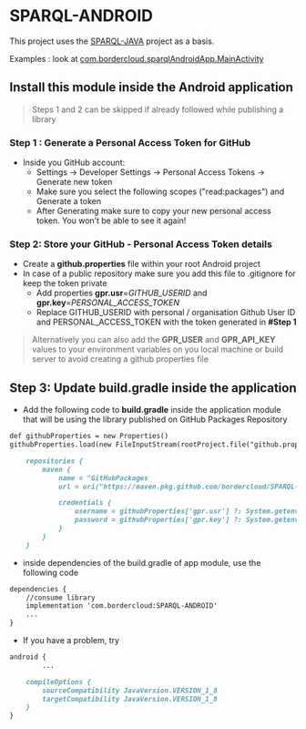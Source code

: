 # SPARQL-ANDROID

This project uses the [SPARQL-JAVA](https://github.com/BorderCloud/SPARQL-JAVA) project as a basis.

Examples : look at [com.bordercloud.sparqlAndroidApp.MainActivity](https://github.com/BorderCloud/SPARQL-ANDROID/blob/master/app/src/main/java/com/bordercloud/sparqlAndroidApp/MainActivity.java)


## Install this module inside the Android application

> Steps 1 and 2 can be skipped if already followed while publishing a library

### Step 1 : Generate a Personal Access Token for GitHub
- Inside you GitHub account:
	- Settings -> Developer Settings -> Personal Access Tokens -> Generate new token
	- Make sure you select the following scopes ("read:packages") and Generate a token
	- After Generating make sure to copy your new personal access token. You won’t be able to see it again!

### Step 2: Store your GitHub - Personal Access Token details
- Create a **github.properties** file within your root Android project
- In case of a public repository make sure you  add this file to .gitignore for keep the token private
	- Add properties **gpr.usr**=*GITHUB_USERID* and **gpr.key**=*PERSONAL_ACCESS_TOKEN*
	- Replace GITHUB_USERID with personal / organisation Github User ID and PERSONAL_ACCESS_TOKEN with the token generated in **#Step 1**

> Alternatively you can also add the **GPR_USER** and **GPR_API_KEY** values to your environment variables on you local machine or build server to avoid creating a github properties file

## Step 3: Update build.gradle inside the application
- Add the following code to **build.gradle** inside the application module that will be using the library published on GitHub Packages Repository

```markdown
def githubProperties = new Properties()
githubProperties.load(new FileInputStream(rootProject.file("github.properties")))
```

```markdown
    repositories {
        maven {
            name = "GitHubPackages
            url = uri("https://maven.pkg.github.com/bordercloud/SPARQL-ANDROID")

            credentials {
                username = githubProperties['gpr.usr'] ?: System.getenv("GPR_USER")
                password = githubProperties['gpr.key'] ?: System.getenv("GPR_API_KEY")
            }
        }
    }
```

- inside dependencies of the build.gradle of app module, use the following code
```markdown
dependencies {
    //consume library
    implementation 'com.bordercloud:SPARQL-ANDROID'
	...
}
```

- If you have a problem, try
```markdown
android {
        ...

    compileOptions {
        sourceCompatibility JavaVersion.VERSION_1_8
        targetCompatibility JavaVersion.VERSION_1_8
    }
}
```
